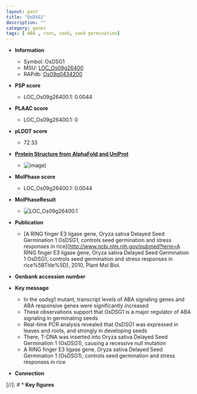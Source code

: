 ```yaml
---
layout: post
title: "OsDSG1"
description: ""
category: genes
tags: [ ABA , root, seed, seed germination]
---
```


* **Information**  
    + Symbol: OsDSG1  
    + MSU: [LOC_Os09g26400](http://rice.plantbiology.msu.edu/cgi-bin/ORF_infopage.cgi?orf=LOC_Os09g26400)  
    + RAPdb: [Os09g0434200](http://rapdb.dna.affrc.go.jp/viewer/gbrowse_details/irgsp1?name=Os09g0434200)  

* **PSP score**  
    + LOC_Os09g26400.1: 0.0044 

* **PLAAC score**  
    + LOC_Os09g26400.1: 0 

* **pLDDT score**
    + 72.33

* **[Protein Structure from AlphaFold and UniProt](https://www.uniprot.org/uniprotkb/B7E748/entry#structure)**
    + ![image](https://ricepsp.github.io/images/B/AF-B7E748-F1.png))

* **MolPhase score**
    + LOC_Os09g26400.1: 0.0044

* **MolPhaseResult**
    + ![LOC_Os09g26400.1](https://ricepsp.github.io/pictures/LOC_Os09g/LOC_Os09g26400.1.png)

* **Publication**  
    + [A RING finger E3 ligase gene, Oryza sativa Delayed Seed Germination 1 OsDSG1, controls seed germination and stress responses in rice](http://www.ncbi.nlm.nih.gov/pubmed?term=A RING finger E3 ligase gene, Oryza sativa Delayed Seed Germination 1 OsDSG1, controls seed germination and stress responses in rice%5BTitle%5D), 2010, Plant Mol Biol.

* **Genbank accession number**  

* **Key message**  
    + In the osdsg1 mutant, transcript levels of ABA signaling genes and ABA responsive genes were significantly increased
    + These observations support that OsDSG1 is a major regulator of ABA signaling in germinating seeds
    + Real-time PCR analysis revealed that OsDSG1 was expressed in leaves and roots, and strongly in developing seeds
    + There, T-DNA was inserted into Oryza sativa Delayed Seed Germination 1 (OsDSG1), causing a recessive null mutation
    + A RING finger E3 ligase gene, Oryza sativa Delayed Seed Germination 1 (OsDSG1), controls seed germination and stress responses in rice

* **Connection**  

[//]: # * **Key figures**  


